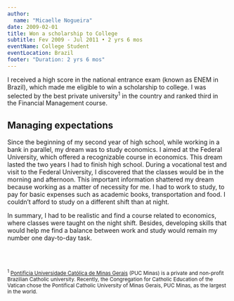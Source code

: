 ```yaml
---
author:
  name: "Micaelle Nogueira"
date: 2009-02-01
title: Won a scholarship to College
subtitle: Fev 2009 - Jul 2011 • 2 yrs 6 mos
eventName: College Student 
eventLocation: Brazil
footer: "Duration: 2 yrs 6 mos"
---
```


I received a high score in the national entrance exam (known as ENEM in Brazil), which made me eligible to win a scholarship to college. I was selected by the best private university<sup>1</sup> in the country and ranked third in the Financial Management course.

## Managing expectations

Since the beginning of my second year of high school, while working in a bank in parallel, my dream was to study economics. I aimed at the Federal University, which offered a recognizable course in economics. This dream lasted the two years I had to finish high school. During a vocational test and visit to the Federal University, I discovered that the classes would be in the morning and afternoon. This important information shattered my dream because working as a matter of necessity for me. I had to work to study, to pay for basic expenses such as academic books, transportation and food. I couldn’t afford to study on a different shift than at night.

In summary, I had to be realistic and find a course related to economics, where classes were taught on the night shift. Besides, developing skills that would help me find a balance between work and study would remain my number one day-to-day task.

<br/>
<br/>

<small><sup>1</sup> [Pontifícia Universidade Católica de Minas Gerais](https://www.pucminas.br/destaques/Paginas/default.aspx) (PUC Minas) is a private and non-profit Brazilian Catholic university. Recently, the Congregation for Catholic Education of the Vatican chose the Pontifical Catholic University of Minas Gerais, PUC Minas, as the largest in the world.</small>